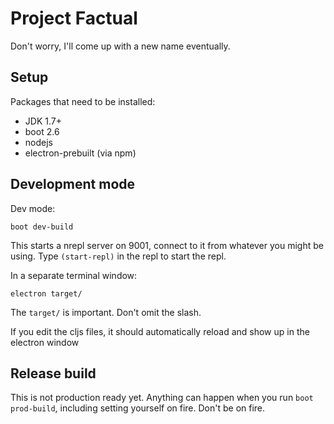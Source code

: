 
# Project Factual

Don't worry, I'll come up with a new name eventually.

## Setup

Packages that need to be installed:

* JDK 1.7+
* boot 2.6
* nodejs
* electron-prebuilt (via npm)

## Development mode

Dev mode:

```
boot dev-build
```

This starts a nrepl server on 9001, connect to it from whatever you might be using. Type `(start-repl)` in the repl to start the repl.

In a separate terminal window:

```
electron target/
```

The `target/` is important. Don't omit the slash.

If you edit the cljs files, it should automatically reload and show up in the electron window

## Release build

This is not production ready yet. Anything can happen when you run `boot prod-build`, including setting yourself on fire. Don't be on fire.
